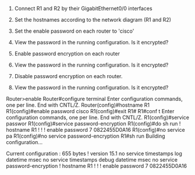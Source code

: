 1. Connect R1 and R2 by their GigabitEthernet0/0 interfaces

2. Set the hostnames according to the network diagram (R1 and R2)

3. Set the enable password on each router to 'cisco'

4. View the password in the running configuration.  Is it encrypted?

5. Enable password encryption on each router

6. View the password in the running configuration.  Is it encrypted?

7. Disable password encryption on each router.

8. View the password in the running configuration.  Is it encrypted?

Router>enable
Router#configure terminal
Enter configuration commands, one per line.  End with CNTL/Z.
Router(config)#hostname R1
R1(config)#enable password cisco
R1(config)#exit
R1#
R1#conf t
Enter configuration commands, one per line.  End with CNTL/Z.
R1(config)#service passwor
R1(config)#service password-encryption 
R1(config)#do sh run
!
hostname R1
!
!
!
enable password 7 0822455D0A16
R1(config)#no service pa
R1(config)#no service password-encryption 
R1#sh run
Building configuration...

Current configuration : 655 bytes
!
version 15.1
no service timestamps log datetime msec
no service timestamps debug datetime msec
no service password-encryption
!
hostname R1
!
!
!
enable password 7 0822455D0A16
